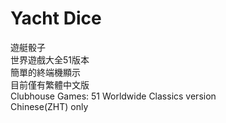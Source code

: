 # Yacht Dice
遊艇骰子\
世界遊戲大全51版本\
簡單的終端機顯示\
目前僅有繁體中文版\
Clubhouse Games: 51 Worldwide Classics version\
Chinese(ZHT) only
